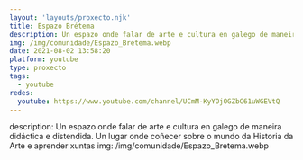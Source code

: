 ```yaml
---
layout: 'layouts/proxecto.njk'
title: Espazo Brétema
description: Un espazo onde falar de arte e cultura en galego de maneira didáctica e distendida. Un lugar onde coñecer sobre o mundo da Historia da Arte e aprender xuntas
img: /img/comunidade/Espazo_Bretema.webp
date: 2021-08-02 13:58:20
platform: youtube
type: proxecto
tags:
  - youtube
redes:
  youtube: https://www.youtube.com/channel/UCmM-KyYOjOGZbC61uWGEVtQ
---
```

description: Un espazo onde falar de arte e cultura en galego de maneira didáctica e distendida. Un lugar onde coñecer sobre o mundo da Historia da Arte e aprender xuntas
img: /img/comunidade/Espazo_Bretema.webp
